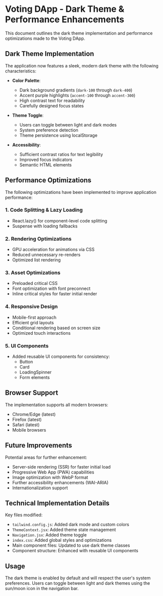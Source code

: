 # Voting DApp - Dark Theme & Performance Enhancements

This document outlines the dark theme implementation and performance optimizations made to the Voting DApp.

## Dark Theme Implementation

The application now features a sleek, modern dark theme with the following characteristics:

- **Color Palette**:
  - Dark background gradients (`dark-100` through `dark-400`)
  - Accent purple highlights (`accent-100` through `accent-300`)
  - High contrast text for readability
  - Carefully designed focus states

- **Theme Toggle**: 
  - Users can toggle between light and dark modes
  - System preference detection
  - Theme persistence using localStorage

- **Accessibility**:
  - Sufficient contrast ratios for text legibility
  - Improved focus indicators
  - Semantic HTML elements

## Performance Optimizations

The following optimizations have been implemented to improve application performance:

### 1. Code Splitting & Lazy Loading
- React.lazy() for component-level code splitting
- Suspense with loading fallbacks

### 2. Rendering Optimizations
- GPU acceleration for animations via CSS
- Reduced unnecessary re-renders
- Optimized list rendering

### 3. Asset Optimizations
- Preloaded critical CSS
- Font optimization with font preconnect
- Inline critical styles for faster initial render

### 4. Responsive Design
- Mobile-first approach
- Efficient grid layouts
- Conditional rendering based on screen size
- Optimized touch interactions

### 5. UI Components
- Added reusable UI components for consistency:
  - Button
  - Card
  - LoadingSpinner
  - Form elements

## Browser Support

The implementation supports all modern browsers:
- Chrome/Edge (latest)
- Firefox (latest)
- Safari (latest)
- Mobile browsers

## Future Improvements

Potential areas for further enhancement:
- Server-side rendering (SSR) for faster initial load
- Progressive Web App (PWA) capabilities
- Image optimization with WebP format
- Further accessibility enhancements (WAI-ARIA)
- Internationalization support

## Technical Implementation Details

Key files modified:
- `tailwind.config.js`: Added dark mode and custom colors
- `ThemeContext.jsx`: Added theme state management
- `Navigation.jsx`: Added theme toggle
- `index.css`: Added global styles and optimizations
- Main component files: Updated to use dark theme classes
- Component structure: Enhanced with reusable UI components

## Usage

The dark theme is enabled by default and will respect the user's system preferences. Users can toggle between light and dark themes using the sun/moon icon in the navigation bar. 